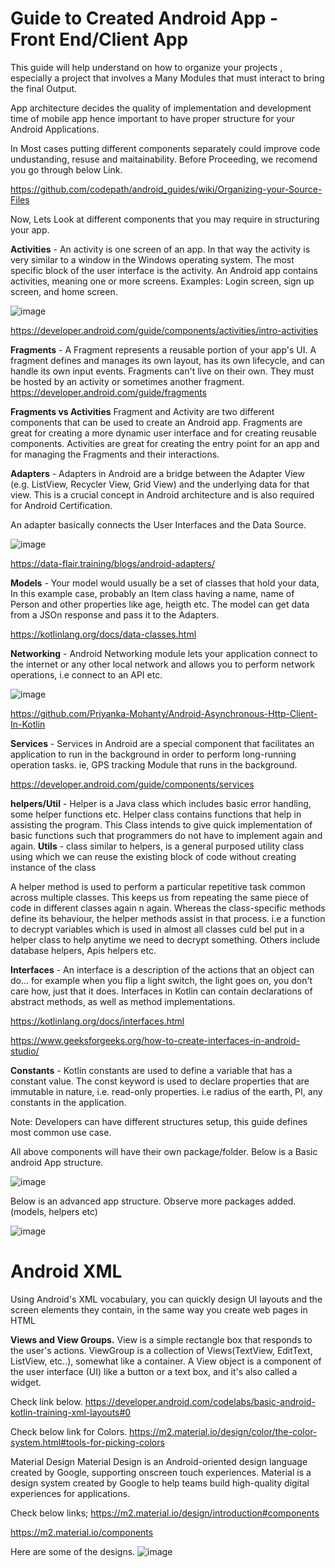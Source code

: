 

# Guide to Created Android App - Front End/Client App
This guide will help understand on how to organize your projects , especially a project that involves a Many Modules that must 
interact to bring the final Output. 

App architecture decides the quality of implementation and development time of mobile app hence important to have proper structure for your Android Applications.

In Most cases putting different components separately could improve code undustanding, resuse and maitainability.
Before Proceeding, we recomend you go through below Link.

https://github.com/codepath/android_guides/wiki/Organizing-your-Source-Files

Now, Lets Look at different components that you may require in structuring your app.

**Activities** -  An activity is one screen of an app. In that way the activity is very similar to a window in the Windows operating system. The most specific block of the user interface is the activity. An Android app contains activities, meaning one or more screens. Examples: Login screen, sign up screen, and home screen.

![image](https://github.com/modcomlearning/Guide/assets/66998462/3ea54da4-2141-4abd-a08f-0a22c1acbd10)

https://developer.android.com/guide/components/activities/intro-activities

**Fragments** - A Fragment represents a reusable portion of your app's UI. A fragment defines and manages its own layout, has its own lifecycle, and can handle its own input events. Fragments can't live on their own. They must be hosted by an activity or sometimes another fragment.
https://developer.android.com/guide/fragments


**Fragments vs Activities**
Fragment and Activity are two different components that can be used to create an Android app. Fragments are great for creating a more dynamic user interface and for creating reusable components. Activities are great for creating the entry point for an app and for managing the Fragments and their interactions.


**Adapters** - Adapters in Android are a bridge between the Adapter View (e.g. ListView, Recycler View, Grid View) and the underlying data for that view. This is a crucial concept in Android architecture and is also required for Android Certification.

An adapter basically connects the User Interfaces and the Data Source.

![image](https://github.com/modcomlearning/Guide/assets/66998462/fb217a29-6b82-4b74-9d1e-3d0a795a5f1c)

https://data-flair.training/blogs/android-adapters/

**Models**  - Your model would usually be a set of classes that hold your data, 
In this example case, probably an Item class having a name, name of Person and other properties like age, heigth etc.
The model can get data from a JSOn response and pass it to the Adapters.

https://kotlinlang.org/docs/data-classes.html

**Networking** - Android Networking module lets your application connect to the internet or any other local network and allows you to perform network operations, i.e connect to an API etc.

![image](https://github.com/modcomlearning/Guide/assets/66998462/42a2bb37-e532-496e-bbe5-d079816aa455)

https://github.com/Priyanka-Mohanty/Android-Asynchronous-Http-Client-In-Kotlin


**Services** - Services in Android are a special component that facilitates an application to run in the background in order to perform long-running operation tasks. ie, GPS tracking Module that runs in the background.

https://developer.android.com/guide/components/services

**helpers/Util** - Helper is a Java class which includes basic error handling, some helper functions etc. Helper class contains functions that help in assisting the program. This Class intends to give quick implementation of basic functions such that programmers do not have to implement again and again.
**Utils** -  class similar to helpers, is a general purposed utility class using which we can reuse the existing block of code without creating instance of the class

A helper method is used to perform a particular repetitive task common across multiple classes. This keeps us from repeating the same piece of code in different classes again n again. Whereas the class-specific methods define its behaviour, the helper methods assist in that process. i.e a function to decrypt variables which is used in almost all classes culd bel put in a helper class to help anytime we need to decrypt something. Others include database helpers, Apis helpers etc.

**Interfaces** - An interface is a description of the actions that an object can do... for example when you flip a light switch, the light goes on, you don't care how, just that it does. 
Interfaces in Kotlin can contain declarations of abstract methods, as well as method implementations.

https://kotlinlang.org/docs/interfaces.html

https://www.geeksforgeeks.org/how-to-create-interfaces-in-android-studio/

**Constants** - Kotlin constants are used to define a variable that has a constant value. The const keyword is used to declare properties that are immutable in nature, i.e. read-only properties. i.e radius of the earth, PI, any constants in the application.

Note: Developers can have different structures setup, this guide defines most common use case.


All above components will have their own package/folder.
Below is a Basic android App structure.

![image](https://github.com/modcomlearning/Guide/assets/66998462/117665b1-d233-44e6-ae54-aedda69fdd19)


Below is an advanced app structure.
Observe more packages added.(models, helpers etc)

![image](https://github.com/modcomlearning/Guide/assets/66998462/7f4603c4-547c-4ffd-943c-2b50e7998090)


# Android XML
Using Android's XML vocabulary, you can quickly design UI layouts and the screen elements they contain, in the same way you create web pages in HTML

**Views and View Groups.**
View is a simple rectangle box that responds to the user's actions. ViewGroup is a collection of Views(TextView, EditText, ListView, etc..), somewhat like a container. A View object is a component of the user interface (UI) like a button or a text box, and it's also called a widget.

Check link below.
https://developer.android.com/codelabs/basic-android-kotlin-training-xml-layouts#0

Check below link for Colors.
https://m2.material.io/design/color/the-color-system.html#tools-for-picking-colors

Material Design
Material Design is an Android-oriented design language created by Google, supporting onscreen touch experiences.
Material is a design system created by Google to help teams build high-quality digital experiences for applications.

Check below links;
https://m2.material.io/design/introduction#components

https://m2.material.io/components

Here are some of the designs.
![image](https://github.com/modcomlearning/Guide/assets/66998462/36441d61-b123-4bfb-9042-079be7021075)







